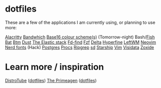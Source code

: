 # dotfiles

These are a few of the applications I am currently using, or planning to use more: 

[Alacritty](https://github.com/alacritty/alacritty)
[Bandwhich](https://github.com/imsnif/bandwhich)
[Base16 colour scheme(s)](https://github.com/chriskempson/base16)
(Tomorrow-night)
Bash/[Fish](https://github.com/fish-shell/fish-shell)
[Bat](https://github.com/sharkdp/bat)
[Btm](https://github.com/ClementTsang/bottom)
[Dust](https://github.com/bootandy/dust)
[The Elastic stack](https://www.postgresql.org/)
[Fd-find](https://github.com/sharkdp/fd)
[Fzf](https://github.com/junegunn/fzf)
[Delta](https://github.com/dandavison/delta)
[Hyperfine](https://github.com/sharkdp/hyperfine)
[LeftWM](https://leftwm.org/)
[Neovim](https://neovim.io/)
[Nerd fonts](https://www.nerdfonts.com/) (Hack)
[Postgres](https://www.postgresql.org/)
[Procs](https://github.com/dalance/procs)
[Ripgrep](https://github.com/BurntSushi/ripgrep)
[sd](https://github.com/chmln/sd)
[Starship](https://starship.rs/guide/)
[Vim](https://www.vim.org/)
[Visidata](https://github.com/saulpw/visidata)
[Zoxide](https://github.com/ajeetdsouza/zoxide)


# Learn more / inspiration
[DistroTube](https://distro.tube/) ([dotfiles](https://gitlab.com/dwt1/dotfiles))
[The Primeagen](https://github.com/ThePrimeagen) ([dotfiles](https://github.com/ThePrimeagen/.dotfiles))


